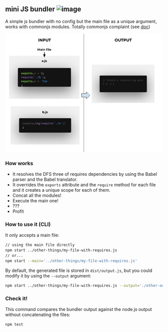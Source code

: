 ## mini JS bundler ![image](https://api.travis-ci.com/frankcortes/mini-js-bundler.svg?branch=main)

A simple js bundler with no config but the main file as a unique argument, works with commonjs modules. Totally commonjs complaint (see [doc](http://wiki.commonjs.org/wiki/Modules/1.1))

![Example about how works](./docs/example-output.jpg)

### How works

* It resolves the DFS three of requires dependencies by using the Babel parser and the Babel translator.
* It overrides the `exports` attribute and the `require` method for each file and it creates a unique scope for each of them.
* Concat all the modules!
* Execute the main one!
* ???
* Profit

### How to use it (CLI)

It only accepts a main file:

```sh
// using the main file directly
npm start ../other-things/my-file-with-requires.js
// or...
npm start --main='../other-things/my-file-with-requires.js'
```

By default, the generated file is stored in `dist/output.js`, but you could
modify it by using the `--output` argument:

```sh
npm start ../other-things/my-file-with-requires.js --output='./other-output-name.js'
```


### Check it!

This command compares the bundler output against the node.js output without concatenating the files:

```sh
npm test
```
